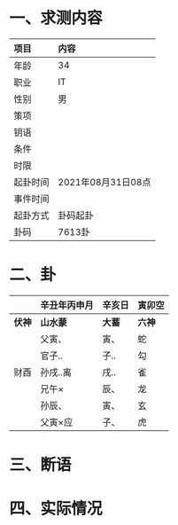 # 一、求测内容
|项目|内容|
|:-|:-|
|年龄|34|
|职业|IT|
|性别|男|
|策项||
|钥语||
|条件||
|时限||
|起卦时间|2021年08月31日08点|
|事件时间||
|起卦方式|卦码起卦|
|卦码|7613卦|

# 二、卦
||辛丑年丙申月|辛亥日|寅卯空|
|:-|:-|:-|:-|
|**伏神**|**山水蒙**|**大蓄**|**六神**|
||父寅、|寅、|蛇|
||官子..|子..|勾|
|财酉|孙戌..离|戌..|雀|
||兄午×|辰、|龙|
||孙辰、|寅、|玄|
||父寅×应|子、|虎|


# 三、断语

# 四、实际情况